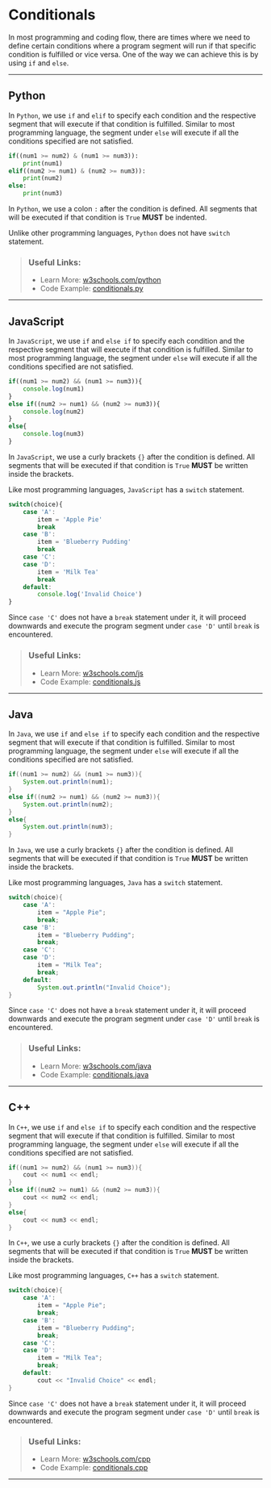 # Conditionals

In most programming and coding flow, there are times where we need to define certain conditions where a program segment will run if that specific condition is fulfilled or vice versa. One of the way we can achieve this is by using `if` and `else`.

---

## Python

In `Python`, we use `if` and `elif` to specify each condition and the respective segment that will execute if that condition is fulfilled. Similar to most programming language, the segment under `else` will execute if all the conditions specified are not satisfied.

```py
if((num1 >= num2) & (num1 >= num3)):    
    print(num1)
elif((num2 >= num1) & (num2 >= num3)):  
    print(num2)
else:
    print(num3)
```

In `Python`, we use a colon `:` after the condition is defined. All segments that will be executed if that condition is `True` **MUST** be indented.

Unlike other programming languages, `Python` does not have `switch` statement.

> ### Useful Links:
> 
> * Learn More: [w3schools.com/python](https://www.w3schools.com/python/python_conditions.asp)
> * Code Example: [conditionals.py]()

---

## JavaScript

In `JavaScript`, we use `if` and `else if` to specify each condition and the respective segment that will execute if that condition is fulfilled. Similar to most programming language, the segment under `else` will execute if all the conditions specified are not satisfied.

```js
if((num1 >= num2) && (num1 >= num3)){
    console.log(num1)
}
else if((num2 >= num1) && (num2 >= num3)){
    console.log(num2)
}
else{
    console.log(num3)
}
```

In `JavaScript`, we use a curly brackets `{}` after the condition is defined. All segments that will be executed if that condition is `True` **MUST** be written inside the brackets.

Like most programming languages, `JavaScript` has a `switch` statement.

```js
switch(choice){
    case 'A':
        item = 'Apple Pie'
        break
    case 'B':
        item = 'Blueberry Pudding'
        break
    case 'C':
    case 'D':
        item = 'Milk Tea'
        break
    default:
        console.log('Invalid Choice')
}
```

Since `case 'C'` does not have a `break` statement under it, it will proceed downwards and execute the program segment under `case 'D'` until `break` is encountered.

> ### Useful Links:
> 
> * Learn More: [w3schools.com/js](https://www.w3schools.com/js/js_if_else.asp)
> * Code Example: [conditionals.js]()

---

## Java

In `Java`, we use `if` and `else if` to specify each condition and the respective segment that will execute if that condition is fulfilled. Similar to most programming language, the segment under `else` will execute if all the conditions specified are not satisfied.

```java
if((num1 >= num2) && (num1 >= num3)){
    System.out.println(num1);
}
else if((num2 >= num1) && (num2 >= num3)){
    System.out.println(num2);
}
else{
    System.out.println(num3);
}
```

In `Java`, we use a curly brackets `{}` after the condition is defined. All segments that will be executed if that condition is `True` **MUST** be written inside the brackets.

Like most programming languages, `Java` has a `switch` statement.

```java
switch(choice){
    case 'A':
        item = "Apple Pie";
        break;
    case 'B':
        item = "Blueberry Pudding";
        break;
    case 'C':
    case 'D':
        item = "Milk Tea";
        break;
    default:
        System.out.println("Invalid Choice");
}
```

Since `case 'C'` does not have a `break` statement under it, it will proceed downwards and execute the program segment under `case 'D'` until `break` is encountered.

> ### Useful Links:
> 
> * Learn More: [w3schools.com/java](https://www.w3schools.com/java/java_conditions.asp)
> * Code Example: [conditionals.java]()

---

## C++

In `C++`, we use `if` and `else if` to specify each condition and the respective segment that will execute if that condition is fulfilled. Similar to most programming language, the segment under `else` will execute if all the conditions specified are not satisfied.

```cpp
if((num1 >= num2) && (num1 >= num3)){
    cout << num1 << endl;
}
else if((num2 >= num1) && (num2 >= num3)){
    cout << num2 << endl;
}
else{
    cout << num3 << endl;
}
```

In `C++`, we use a curly brackets `{}` after the condition is defined. All segments that will be executed if that condition is `True` **MUST** be written inside the brackets.

Like most programming languages, `C++` has a `switch` statement.

```cpp
switch(choice){
    case 'A':
        item = "Apple Pie";
        break;
    case 'B':
        item = "Blueberry Pudding";
        break;
    case 'C':
    case 'D':
        item = "Milk Tea";
        break;
    default:
        cout << "Invalid Choice" << endl;
}
```

Since `case 'C'` does not have a `break` statement under it, it will proceed downwards and execute the program segment under `case 'D'` until `break` is encountered.

> ### Useful Links:
> 
> * Learn More: [w3schools.com/cpp](https://www.w3schools.com/cpp/cpp_conditions.asp)
> * Code Example: [conditionals.cpp]()

---